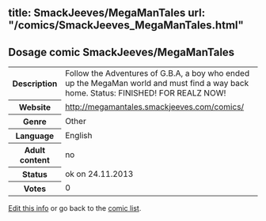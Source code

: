 title: SmackJeeves/MegaManTales
url: "/comics/SmackJeeves_MegaManTales.html"
---
Dosage comic SmackJeeves/MegaManTales
-----------------------------------------

<p id="msg"></p>
<script type="text/javascript">
if (window.location.search === '?edit_info_mail=sent_ok') {
  var elem = document.getElementById("msg");
  elem.innerHTML = 'Edited information sucessfully sent for review, which is usually done daily. Thanks!';
  elem.className = 'ok';
}
</script>
<table class="comicinfo">
<tr>
<th>Description</th><td>Follow the Adventures of G.B.A, a boy who ended up the MegaMan world and must find a way back home. Status: FINISHED! FOR REALZ NOW!</td>
</tr>
<tr>
<th>Website</th><td><a href="http://megamantales.smackjeeves.com/comics/">http://megamantales.smackjeeves.com/comics/</a></td>
</tr>
<tr>
<th>Genre</th><td>Other</td>
</tr>
<tr>
<th>Language</th><td>English</td>
</tr>
<tr>
<th>Adult content</th><td>no</td>
</tr>
<tr>
<th>Status</th><td>ok on 24.11.2013</td>
</tr>
<tr>
<th>Votes</th><td>0</td>
</tr>
</table>

[Edit this info](SmackJeeves_MegaManTales_edit.html) or go back to the [comic list](../comic-index.html).
